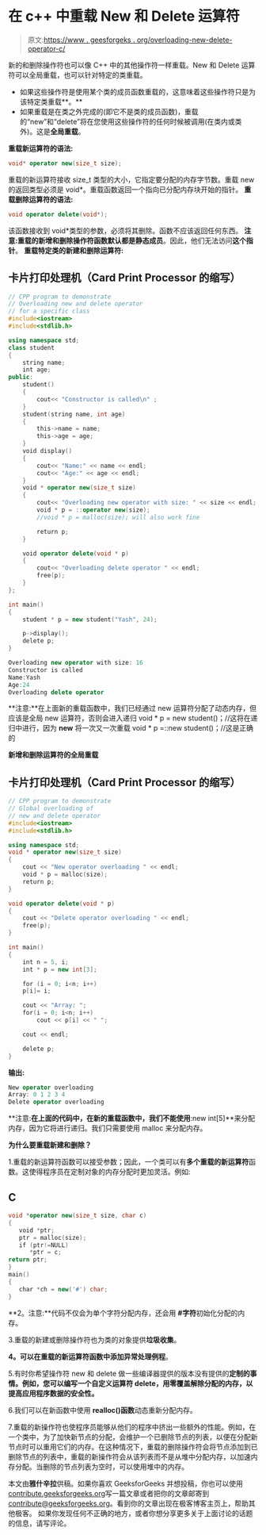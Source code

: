# 在 c++ 中重载 New 和 Delete 运算符

> 原文:[https://www . geesforgeks . org/overloading-new-delete-operator-c/](https://www.geeksforgeeks.org/overloading-new-delete-operator-c/)

新的和删除操作符也可以像 C++ 中的其他操作符一样重载。New 和 Delete 运算符可以全局重载，也可以针对特定的类重载。

*   如果这些操作符是使用某个类的成员函数重载的，这意味着这些操作符只是为该特定类重载**。**
*   如果重载是在类之外完成的(即它不是类的成员函数)，重载的“new”和“delete”将在您使用这些操作符的任何时候被调用(在类内或类外)。这是**全局重载**。

**重载新运算符的语法:**

```cpp
void* operator new(size_t size);
```

重载的新运算符接收 size_t 类型的大小，它指定要分配的内存字节数。重载 new 的返回类型必须是 void*。重载函数返回一个指向已分配内存块开始的指针。
**重载删除运算符的语法:**

```cpp
void operator delete(void*);
```

该函数接收到 void*类型的参数，必须将其删除。函数不应该返回任何东西。
**注意:**重载的新增和删除操作符函数默认都是**静态成员**。因此，他们无法访问**这个指针**。
**重载特定类的新建和删除运算符:**

## 卡片打印处理机（Card Print Processor 的缩写）

```cpp
// CPP program to demonstrate
// Overloading new and delete operator
// for a specific class
#include<iostream>
#include<stdlib.h>

using namespace std;
class student
{
    string name;
    int age;
public:
    student()
    {
        cout<< "Constructor is called\n" ;
    }
    student(string name, int age)
    {
        this->name = name;
        this->age = age;
    }
    void display()
    {
        cout<< "Name:" << name << endl;
        cout<< "Age:" << age << endl;
    }
    void * operator new(size_t size)
    {
        cout<< "Overloading new operator with size: " << size << endl;
        void * p = ::operator new(size);
        //void * p = malloc(size); will also work fine

        return p;
    }

    void operator delete(void * p)
    {
        cout<< "Overloading delete operator " << endl;
        free(p);
    }
};

int main()
{
    student * p = new student("Yash", 24);

    p->display();
    delete p;
}
```

```cpp
Overloading new operator with size: 16
Constructor is called
Name:Yash
Age:24
Overloading delete operator 
```

**注意:**在上面新的重载函数中，我们已经通过 new 运算符分配了动态内存，但应该是全局 new 运算符，否则会进入递归
void * p = new student()；//这将在递归中进行，因为 **new** 将一次又一次重载
void * p =::new student()；//这是正确的

**新增和删除运算符的全局重载**

## 卡片打印处理机（Card Print Processor 的缩写）

```cpp
// CPP program to demonstrate
// Global overloading of
// new and delete operator
#include<iostream>
#include<stdlib.h>

using namespace std;
void * operator new(size_t size)
{
    cout << "New operator overloading " << endl;
    void * p = malloc(size);
    return p;
}

void operator delete(void * p)
{
    cout << "Delete operator overloading " << endl;
    free(p);
}

int main()
{
    int n = 5, i;
    int * p = new int[3];

    for (i = 0; i<n; i++)
    p[i]= i;

    cout << "Array: ";
    for(i = 0; i<n; i++)
        cout << p[i] << " ";

    cout << endl;

    delete p;
}
```

**输出:**

```cpp
New operator overloading 
Array: 0 1 2 3 4 
Delete operator overloading 
```

**注意:**在上面的代码中，在新的重载函数中，我们不能使用**:new int[5]**来分配内存，因为它将进行递归。我们只需要使用 malloc 来分配内存。

**为什么要重载新建和删除？**

1.重载的新运算符函数可以接受参数；因此，一个类可以有**多个重载的新运算符**函数。这使得程序员在定制对象的内存分配时更加灵活。例如:

## C

```cpp
void *operator new(size_t size, char c)
{
   void *ptr;
   ptr = malloc(size);
   if (ptr!=NULL)
      *ptr = c;
return ptr;
}
main()
{
   char *ch = new('#') char;
}
```

**2。注意:**代码不仅会为单个字符分配内存，还会用 **#字符**初始化分配的内存。

3.重载的新建或删除操作符也为类的对象提供**垃圾收集**。

**4。可以在重载的新运算符函数中添加异常处理例程**。

5.有时你希望操作符 new 和 delete 做一些编译器提供的版本没有提供的**定制的事情。例如，您可以编写一个自定义运算符 delete，用零覆盖解除分配的内存，以提高应用程序数据的安全性。**

6.我们可以在新函数中使用 **realloc()函数**动态重新分配内存。

7.重载的新操作符也使程序员能够从他们的程序中挤出一些额外的性能。例如，在一个类中，为了加快新节点的分配，会维护一个已删除节点的列表，以便在分配新节点时可以重用它们的内存。在这种情况下，重载的删除操作符会将节点添加到已删除节点的列表中，重载的新操作符会从该列表而不是从堆中分配内存，以加速内存分配。当删除的节点列表为空时，可以使用堆中的内存。

本文由**雅什辛拉**供稿。如果你喜欢 GeeksforGeeks 并想投稿，你也可以使用[contribute.geeksforgeeks.org](http://www.contribute.geeksforgeeks.org)写一篇文章或者把你的文章邮寄到 contribute@geeksforgeeks.org。看到你的文章出现在极客博客主页上，帮助其他极客。
如果你发现任何不正确的地方，或者你想分享更多关于上面讨论的话题的信息，请写评论。